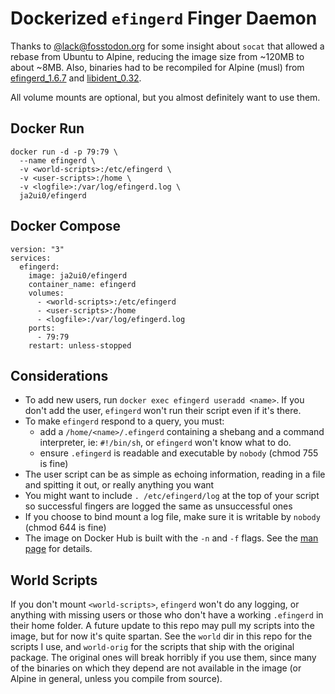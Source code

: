 # Dockerized `efingerd` Finger Daemon

Thanks to [@lack@fosstodon.org](https://fosstodon.org/@lack) for some insight about `socat` that allowed a rebase from Ubuntu to Alpine, reducing the image size from ~120MB to about ~8MB. Also, binaries had to be recompiled for Alpine (musl) from [efingerd_1.6.7](http://deb.debian.org/debian/pool/main/e/efingerd/efingerd_1.6.7.orig.tar.gz) and [libident_0.32](https://launchpad.net/ubuntu/+archive/primary/+sourcefiles/libident/0.32-1/libident_0.32.orig.tar.gz).

All volume mounts are optional, but you almost definitely want to use them.

## Docker Run
```
docker run -d -p 79:79 \
  --name efingerd \
  -v <world-scripts>:/etc/efingerd \
  -v <user-scripts>:/home \
  -v <logfile>:/var/log/efingerd.log \
  ja2ui0/efingerd
```

## Docker Compose
```
version: "3"
services:
  efingerd:
    image: ja2ui0/efingerd
    container_name: efingerd
    volumes:
      - <world-scripts>:/etc/efingerd
      - <user-scripts>:/home
      - <logfile>:/var/log/efingerd.log
    ports:
      - 79:79
    restart: unless-stopped
```
## Considerations

- To add new users, run `docker exec efingerd useradd <name>`. If you don't add the user, `efingerd` won't run their script even if it's there.
- To make `efingerd` respond to a query, you must:
  - add a `/home/<name>/.efingerd` containing a shebang and a command interpreter, ie: `#!/bin/sh`, or `efingerd` won't know what to do.
  - ensure `.efingerd` is readable and executable by `nobody` (chmod 755 is fine)
- The user script can be as simple as echoing information, reading in a file and spitting it out, or really anything you want
- You might want to include `. /etc/efingerd/log` at the top of your script so successful fingers are logged the same as unsuccessful ones
- If you choose to bind mount a log file, make sure it is writable by `nobody` (chmod 644 is fine)
- The image on Docker Hub is built with the `-n` and `-f` flags. See the [man page](https://manpages.ubuntu.com/manpages/trusty/man8/efingerd.8.html) for details.

## World Scripts

If you don't mount `<world-scripts>`, `efingerd` won't do any logging, or anything with missing users or those who don't have a working `.efingerd` in their home folder. A future update to this repo may pull my scripts into the image, but for now it's quite spartan. See the `world` dir in this repo for the scripts I use, and `world-orig` for the scripts that ship with the original package. The original ones will break horribly if you use them, since many of the binaries on which they depend are not available in the image (or Alpine in general, unless you compile from source).
